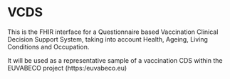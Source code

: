 # VCDS
This is the FHIR interface for a Questionnaire based Vaccination Clinical Decision Support System, taking into account Health, Ageing, Living Conditions and Occupation.

It will be used as a representative sample of a vaccination CDS within the EUVABECO project (https:/euvabeco.eu)
